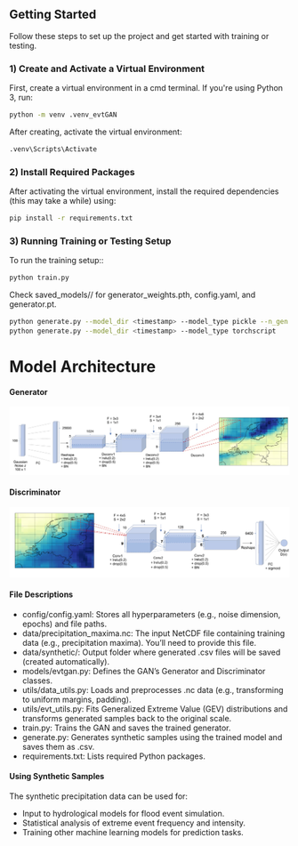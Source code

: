 ## Getting Started

Follow these steps to set up the project and get started with training or testing.

### 1️) Create and Activate a Virtual Environment

First, create a virtual environment in a cmd terminal. If you're using Python 3, run:

```bash
python -m venv .venv_evtGAN
```

After creating, activate the virtual environment:

```bash
.venv\Scripts\Activate
```

### 2) Install Required Packages

After activating the virtual environment, install the required dependencies (this may take a while) using:

```bash
pip install -r requirements.txt
```

### 3) Running Training or Testing Setup

To run the training setup::

```bash
python train.py
```

Check saved_models/<timestamp>/ for generator_weights.pth, config.yaml, and generator.pt.

```bash
python generate.py --model_dir <timestamp> --model_type pickle --n_gen 5000
python generate.py --model_dir <timestamp> --model_type torchscript
```

# Model Architecture

#### Generator

![Gen](evtGAN\images\Generator.jpg)

#### Discriminator

![Dis](evtGAN\images\Discriminator.jpg)

#### File Descriptions

- config/config.yaml: Stores all hyperparameters (e.g., noise dimension, epochs) and file paths.
- data/precipitation_maxima.nc: The input NetCDF file containing training data (e.g., precipitation maxima). You’ll need to provide this file.
- data/synthetic/: Output folder where generated .csv files will be saved (created automatically).
- models/evtgan.py: Defines the GAN’s Generator and Discriminator classes.
- utils/data_utils.py: Loads and preprocesses .nc data (e.g., transforming to uniform margins, padding).
- utils/evt_utils.py: Fits Generalized Extreme Value (GEV) distributions and transforms generated samples back to the original scale.
- train.py: Trains the GAN and saves the trained generator.
- generate.py: Generates synthetic samples using the trained model and saves them as .csv.
- requirements.txt: Lists required Python packages.

#### Using Synthetic Samples

The synthetic precipitation data can be used for:

- Input to hydrological models for flood event simulation.
- Statistical analysis of extreme event frequency and intensity.
- Training other machine learning models for prediction tasks.
